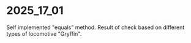 # 2025_17_01
Self implemented "equals" method. Result of check based on different types of locomotive "Gryffin". 
